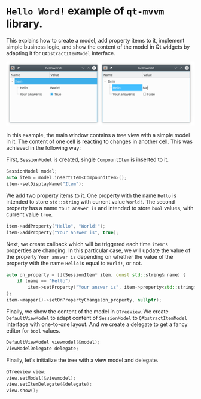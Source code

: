 # `Hello Word!` example of `qt-mvvm` library.

This explains how to create a model, add property items to it, implement simple
business logic, and show the content of the model in Qt widgets by adapting it
for `QAbstractItemModel` interface.

![helloworld](../../doc/assets/helloworld.png)

In this example, the main window contains a tree view with a simple model in it.
The content of one cell is reacting to changes in another cell. This was
achieved in the following way:

First, `SessionModel` is created, single `CompountItem` is inserted to it.

```C++
SessionModel model;
auto item = model.insertItem<CompoundItem>();
item->setDisplayName("Item");
```

We add two property items to it. One property with the name `Hello` is intended
to store `std::string` with current value `World!`. The second property has a
name `Your answer is` and intended to store `bool` values, with current value
`true`.

```C++
item->addProperty("Hello", "World!");
item->addProperty("Your answer is", true);
```

Next, we create callback which will be triggered each time `item's` properties
are changing. In this particular case, we will update the value of the property
`Your answer is` depending on whether the value of the property with the name
`Hello` is equal to `World!`, or not.

```C++
auto on_property = [](SessionItem* item, const std::string& name) {
    if (name == "Hello")
        item->setProperty("Your answer is", item->property<std::string>("Hello") == "World!");
};
item->mapper()->setOnPropertyChange(on_property, nullptr);
```

Finally, we show the content of the model in `QTreeView`. We create
`DefaultViewModel` to adapt content of `SessionModel` to `QAbstractItemModel`
interface with one-to-one layout. And we create a delegate to get a fancy editor
for `bool` values.

```C++
DefaultViewModel viewmodel(&model);
ViewModelDelegate delegate;
```

Finally, let's initialize the tree with a view model and delegate.

```C++
QTreeView view;
view.setModel(&viewmodel);
view.setItemDelegate(&delegate);
view.show();
```
